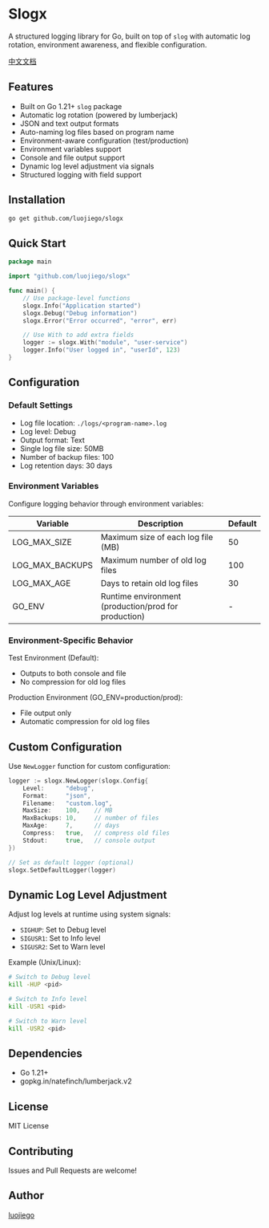 # Slogx

A structured logging library for Go, built on top of `slog` with automatic log rotation, environment awareness, and flexible configuration.

[中文文档](README_zh.md)

## Features

- Built on Go 1.21+ `slog` package
- Automatic log rotation (powered by lumberjack)
- JSON and text output formats
- Auto-naming log files based on program name
- Environment-aware configuration (test/production)
- Environment variables support
- Console and file output support
- Dynamic log level adjustment via signals
- Structured logging with field support

## Installation

```bash
go get github.com/luojiego/slogx
```

## Quick Start

```go
package main

import "github.com/luojiego/slogx"

func main() {
    // Use package-level functions
    slogx.Info("Application started")
    slogx.Debug("Debug information")
    slogx.Error("Error occurred", "error", err)

    // Use With to add extra fields
    logger := slogx.With("module", "user-service")
    logger.Info("User logged in", "userId", 123)
}
```

## Configuration

### Default Settings

- Log file location: `./logs/<program-name>.log`
- Log level: Debug
- Output format: Text
- Single log file size: 50MB
- Number of backup files: 100
- Log retention days: 30 days

### Environment Variables

Configure logging behavior through environment variables:

| Variable | Description | Default |
|----------|-------------|---------|
| LOG_MAX_SIZE | Maximum size of each log file (MB) | 50 |
| LOG_MAX_BACKUPS | Maximum number of old log files | 100 |
| LOG_MAX_AGE | Days to retain old log files | 30 |
| GO_ENV | Runtime environment (production/prod for production) | - |

### Environment-Specific Behavior

Test Environment (Default):
- Outputs to both console and file
- No compression for old log files

Production Environment (GO_ENV=production/prod):
- File output only
- Automatic compression for old log files

## Custom Configuration

Use `NewLogger` function for custom configuration:

```go
logger := slogx.NewLogger(slogx.Config{
    Level:      "debug",
    Format:     "json",
    Filename:   "custom.log",
    MaxSize:    100,    // MB
    MaxBackups: 10,     // number of files
    MaxAge:     7,      // days
    Compress:   true,   // compress old files
    Stdout:     true,   // console output
})

// Set as default logger (optional)
slogx.SetDefaultLogger(logger)
```

## Dynamic Log Level Adjustment

Adjust log levels at runtime using system signals:

- `SIGHUP`: Set to Debug level
- `SIGUSR1`: Set to Info level
- `SIGUSR2`: Set to Warn level

Example (Unix/Linux):
```bash
# Switch to Debug level
kill -HUP <pid>

# Switch to Info level
kill -USR1 <pid>

# Switch to Warn level
kill -USR2 <pid>
```

## Dependencies

- Go 1.21+
- gopkg.in/natefinch/lumberjack.v2

## License

MIT License

## Contributing

Issues and Pull Requests are welcome!

## Author

[luojiego](https://github.com/luojiego)